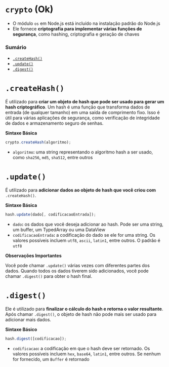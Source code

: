 # `crypto` (Ok)

- O módulo `os` em Node.js está incluído na instalação padrão do Node.js
- Ele fornece **criptografia para implementar várias funções de segurança**, como hashing, criptografia e geração de chaves

### Sumário

- [`.createHash()`](#createhash)
- [`.update()`](#update)
- [`.digest()`](#digest)

# <a id="createhash"></a>`.createHash()`

É utilizado para **criar um objeto de hash que pode ser usado para gerar um hash criptográfico**. Um hash é uma função que transforma dados de entrada (de qualquer tamanho) em uma saída de comprimento fixo. Isso é útil para várias aplicações de segurança, como verificação de integridade de dados e armazenamento seguro de senhas.

**Sintaxe Básica**

```JavaScript
crypto.createHash(algoritmo);
```

- `algoritmo`**:** uma string representando o algoritmo hash a ser usado, como `sha256`, `md5`, `sha512`, entre outros

# <a id="update"></a>`.update()`

É utilizado para **adicionar dados ao objeto de hash que você criou com** `.createHash()`.

**Sintaxe Básica**

```JavaScript
hash.update(dado[, codificacaoEntrada]);
```

- `dado`**:** os dados que você deseja adicionar ao hash. Pode ser uma string, um buffer, um TypedArray ou uma DataView
- `codificacaoEntrada`**:** a codificação do dado se ele for uma string. Os valores possíveis incluem `utf8`, `ascii`, `latin1`, entre outros. O padrão é `utf8`

**Observações Importantes**

Você pode chamar `.update()` várias vezes com diferentes partes dos dados. Quando todos os dados tiverem sido adicionados, você pode chamar `.digest()` para obter o hash final.

# <a id="digest"></a>`.digest()`

Ele é utilizado para **finalizar o cálculo do hash e retorna o valor resultante**. Após chamar `.digest()`, o objeto de hash não pode mais ser usado para adicionar mais dados.

**Sintaxe Básico**

```JavaScript
hash.digest([codificacao]);
```

- `codificacao`**:** a codificação em que o hash deve ser retornado. Os valores possíveis incluem `hex`, `base64`, `latin1`, entre outros. Se nenhum for fornecido, um `Buffer` é retornado